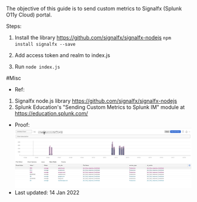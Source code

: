 The objective of this guide is to send custom metrics to Signalfx (Splunk O11y Cloud) portal.

Steps:

1. Install the library https://github.com/signalfx/signalfx-nodejs `npm install signalfx --save`

2. Add access token and realm to index.js

3. Run `node index.js`


#Misc

- Ref:
1. Signalfx node.js library https://github.com/signalfx/signalfx-nodejs
2. Splunk Education's "Sending Custom Metrics to Splunk IM" module at https://education.splunk.com/

- Proof: ![proof](proof.png "working proof")
- Last updated: 14 Jan 2022